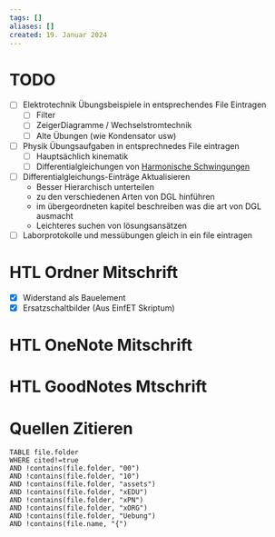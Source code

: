 ```yaml
---
tags: []
aliases: []
created: 19. Januar 2024
---
```


# TODO

- [ ] Elektrotechnik Übungsbeispiele in entsprechendes File Eintragen
	- [ ] Filter
	- [ ] ZeigerDiagramme / Wechselstromtechnik
	- [ ] Alte Übungen (wie Kondensator usw)
- [ ] Physik Übungsaufgaben in entsprechnedes File eintragen
	- [ ] Hauptsächlich kinematik
	- [ ] Differentialgleichungen von [Harmonische Schwingungen](Physik/harmonische%20Schwingungen.md)
- [ ] Differentialgleichungs-Einträge Aktualisieren
	- Besser Hierarchisch unterteilen
	- zu den verschiedenen Arten von DGL hinführen
	- im übergeordneten kapitel beschreiben was die art von DGL ausmacht
	- Leichteres suchen von lösungsansätzen
- [ ] Laborprotokolle und messübungen gleich in ein file eintragen

# HTL Ordner Mitschrift

- [x] Widerstand als Bauelement
- [x] Ersatzschaltbilder (Aus EinfET Skriptum)

# HTL OneNote Mitschrift

# HTL GoodNotes Mtschrift

# Quellen Zitieren

```dataview
TABLE file.folder
WHERE cited!=true
AND !contains(file.folder, "00") 
AND !contains(file.folder, "10")
AND !contains(file.folder, "assets")
AND !contains(file.folder, "xEDU")
AND !contains(file.folder, "xPN")
AND !contains(file.folder, "xORG")
AND !contains(file.folder, "Uebung")
AND !contains(file.name, "{")
```